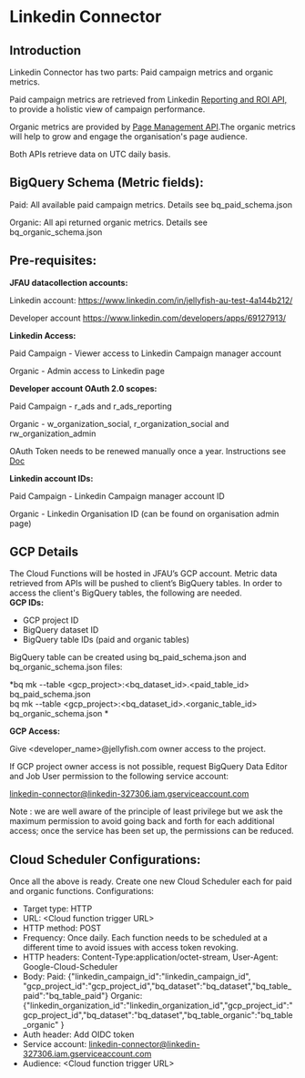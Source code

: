 # **Linkedin Connector**

## **Introduction**

Linkedin Connector has two parts: Paid campaign metrics and organic metrics.

Paid campaign metrics are retrieved from Linkedin [Reporting and ROI API,](https://docs.microsoft.com/en-us/linkedin/marketing/integrations/ads-reporting/getting-started?tabs=http) to provide a holistic view of campaign performance. 

Organic metrics are provided by [Page Management API](https://docs.microsoft.com/en-us/linkedin/marketing/integrations/community-management/organizations).The organic metrics will help to grow and engage the organisation's page audience.

Both APIs retrieve data on UTC daily basis.

## **BigQuery Schema (Metric fields):**

Paid: All available paid campaign metrics. Details see bq_paid_schema.json

Organic: All api returned organic metrics. Details see bq_organic_schema.json

## **Pre-requisites:**

**JFAU datacollection accounts:**

Linkedin account: https://www.linkedin.com/in/jellyfish-au-test-4a144b212/

Developer account https://www.linkedin.com/developers/apps/69127913/

**Linkedin Access:**

Paid Campaign - Viewer access to Linkedin Campaign manager account

Organic - Admin access to Linkedin page

**Developer account OAuth 2.0 scopes:**

Paid Campaign - r_ads and r_ads_reporting

Organic - w_organization_social, r_organization_social and rw_organization_admin

OAuth Token needs to be renewed manually once a year. Instructions see [Doc](https://docs.google.com/document/d/1DYI44MXeiRL38HN-hUgJm-pho3zX0AhaW0a-k_h30rw/edit#)

**Linkedin account IDs:**

Paid Campaign - Linkedin Campaign manager account ID

Organic - Linkedin Organisation ID (can be found on organisation admin page)

## **GCP Details**

The Cloud Functions will be hosted in JFAU’s GCP account. Metric data retrieved from APIs will be pushed to client’s BigQuery tables. In order to access the client's BigQuery tables, the following are needed. \
**GCP IDs:**
* GCP project ID
* BigQuery dataset ID
* BigQuery table IDs (paid and organic tables)

BigQuery table can be created using bq_paid_schema.json and bq_organic_schema.json files: 

*bq mk --table &lt;gcp_project>:&lt;bq_dataset_id>.&lt;paid_table_id> bq_paid_schema.json \
bq mk --table &lt;gcp_project>:&lt;bq_dataset_id>.&lt;organic_table_id> bq_organic_schema.json \*


**GCP Access:**

Give &lt;developer_name>@jellyfish.com owner access to the project.

If GCP project owner access is not possible, request BigQuery Data Editor and Job User permission to the following service account:

linkedin-connector@linkedin-327306.iam.gserviceaccount.com 

Note : we are well aware of the principle of least privilege but we ask the maximum permission to avoid going back and forth for each additional access; once the service has been set up, the permissions can be reduced.

## **Cloud Scheduler Configurations:**

Once all the above is ready. Create one new Cloud Scheduler each for paid and organic functions. 
Configurations:
 - Target type: HTTP 
 - URL: &lt;Cloud function trigger URL> 
 - HTTP method: POST 
 - Frequency: Once daily. Each function needs to be scheduled at a
   different time to avoid issues with access token revoking. 
 - HTTP headers: Content-Type:application/octet-stream, User-Agent:
   Google-Cloud-Scheduler 
 - Body: 
    Paid:
   {"linkedin_campaign_id":"linkedin_campaign_id", "gcp_project_id":"gcp_project_id","bq_dataset":"bq_dataset","bq_table_paid":"bq_table_paid"}
   Organic:  {"linkedin_organization_id":"linkedin_organization_id","gcp_project_id":"gcp_project_id","bq_dataset":"bq_dataset","bq_table_organic":"bq_table_organic"
   } 
 - Auth header: Add OIDC token 
 - Service account:   linkedin-connector@linkedin-327306.iam.gserviceaccount.com
 - Audience: &lt;Cloud function trigger URL>

